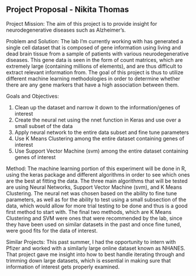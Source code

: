 ## Project Proposal - Nikita Thomas

Project Mission: The aim of this project is to provide insight for neurodegenerative diseases such as Alzheimer’s. 

Problem and Solution: The lab I’m currently working with has generated a single cell dataset that is composed of gene information using living and dead brain tissue from a sample of patients with various neurodegenerative diseases. This gene data is seen in the form of count matrices, which are extremely large (containing millions of elements), and are thus difficult to extract relevant information from. The goal of this project is thus to utilize different machine learning methodologies in order to determine whether there are any gene markers that have a high association between them. 

Goals and Objectives: 
1. Clean up the dataset and narrow it down to the information/genes of interest
2. Create the neural net using the nnet function in Keras and use over a small subset of the data
3. Apply neural network to the entire data subset and fine tune parameters
4. Use K Means Clustering among the entire dataset containing genes of interest
5. Use Support Vector Machine (svm) among the entire dataset containing genes of interest

Method: The machine learning portion of this experiment will be done in R, using the keras package and different algorithms in order to see which ones are the best at fitting the data. The three main algorithms that will be tested are using Neural Networks, Support Vector Machine (svm), and K Means Clustering. The neural net was chosen based on the ability to fine tune parameters, as well as for the ability to test using a small subsection of the data, which would allow for more trial testing to be done and thus is a good first method to start with. The final two methods, which are K Means Clustering and SVM were ones that were recommended by the lab, since they have been used on similar datasets in the past and once fine tuned, were good fits for the data of interest. 

Similar Projects: This past summer, I had the opportunity to intern with Pfizer and worked with a similarly large online dataset known as NHANES. That project gave me insight into how to best handle iterating through and trimming down large datasets, which is essential in making sure that information of interest gets properly examined. 

